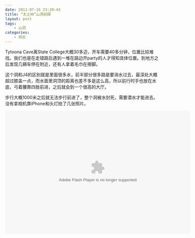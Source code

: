 ```yaml
---
date: 2011-07-16 23:29:43
title: “太土呐”山洞初探
layout: post
tags:
    - 山洞
categories:
    - 网志
---
```


Tytoona Cave离State College大概30多迈，开车需要40多分钟，位置比较难找。我们也是在走错路后遇到一堆在路边开party的人才得知具体位置。到地方之后发现几辆车停在附近，还有人拿着毛巾在擦脚。

这个洞和J4的区别就是里面很多水，前半部分很多路是要淌水过去，最深处大概超过膝盖一点，而水面里洞顶的距离也差不多是这么高，所以前行时手也放在水底，弓着腰靠四肢前进，之后就会到一个很高的大厅。

步行大概1000米之后就无法步行前进了，整个洞被水封死，需要潜水才能进去。没有拿相机靠iPhone和头灯拍了几张照片。

<embed type="application/x-shockwave-flash" src="https://picasaweb.google.com/s/c/bin/slideshow.swf" width="600" height="400" flashvars="host=picasaweb.google.com&captions=1&noautoplay=1&hl=en_US&feat=flashalbum&RGB=0x000000&feed=https%3A%2F%2Fpicasaweb.google.com%2Fdata%2Ffeed%2Fapi%2Fuser%2Fztpala%2Falbumid%2F5630158955145536033%3Falt%3Drss%26kind%3Dphoto%26hl%3Den_US" pluginspage="http://www.macromedia.com/go/getflashplayer"></embed>

